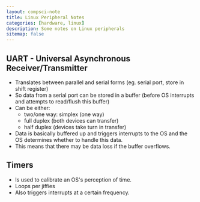 ```yaml
---
layout: compsci-note
title: Linux Peripheral Notes
categories: [hardware, linux]
description: Some notes on Linux peripherals
sitemap: false
---
```


## UART - Universal Asynchronous Receiver/Transmitter

* Translates between parallel and serial forms (eg. serial port, store in shift register)
* So data from a serial port can be stored in a buffer (before OS interrupts and attempts to read/flush this buffer)
* Can be either:
  * two/one way: simplex (one way)
  * full duplex (both devices can transfer)
  * half duplex (devices take turn in transfer)
* Data is basically buffered up and triggers interrupts to the OS and the OS determines whether to handle this data.
* This means that there may be data loss if the buffer overflows.

## Timers

* Is used to calibrate an OS's perception of time.
* Loops per jiffies
* Also triggers interrupts at a certain frequency.
